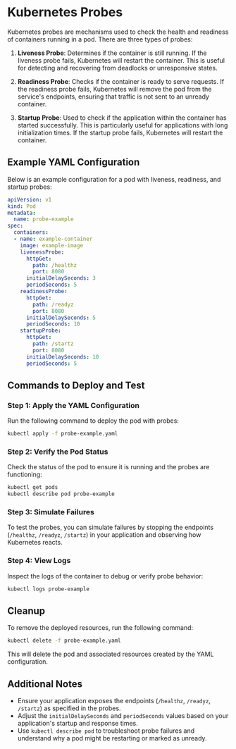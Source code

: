 # Kubernetes Probes

Kubernetes probes are mechanisms used to check the health and readiness of containers running in a pod. There are three types of probes:

1. **Liveness Probe**: Determines if the container is still running. If the liveness probe fails, Kubernetes will restart the container. This is useful for detecting and recovering from deadlocks or unresponsive states.

2. **Readiness Probe**: Checks if the container is ready to serve requests. If the readiness probe fails, Kubernetes will remove the pod from the service's endpoints, ensuring that traffic is not sent to an unready container.

3. **Startup Probe**: Used to check if the application within the container has started successfully. This is particularly useful for applications with long initialization times. If the startup probe fails, Kubernetes will restart the container.

## Example YAML Configuration

Below is an example configuration for a pod with liveness, readiness, and startup probes:

```yaml
apiVersion: v1
kind: Pod
metadata:
  name: probe-example
spec:
  containers:
  - name: example-container
    image: example-image
    livenessProbe:
      httpGet:
        path: /healthz
        port: 8080
      initialDelaySeconds: 3
      periodSeconds: 5
    readinessProbe:
      httpGet:
        path: /readyz
        port: 8080
      initialDelaySeconds: 5
      periodSeconds: 10
    startupProbe:
      httpGet:
        path: /startz
        port: 8080
      initialDelaySeconds: 10
      periodSeconds: 5
```

## Commands to Deploy and Test

### Step 1: Apply the YAML Configuration
Run the following command to deploy the pod with probes:
```bash
kubectl apply -f probe-example.yaml
```

### Step 2: Verify the Pod Status
Check the status of the pod to ensure it is running and the probes are functioning:
```bash
kubectl get pods
kubectl describe pod probe-example
```

### Step 3: Simulate Failures
To test the probes, you can simulate failures by stopping the endpoints (`/healthz`, `/readyz`, `/startz`) in your application and observing how Kubernetes reacts.

### Step 4: View Logs
Inspect the logs of the container to debug or verify probe behavior:
```bash
kubectl logs probe-example
```

## Cleanup

To remove the deployed resources, run the following command:
```bash
kubectl delete -f probe-example.yaml
```

This will delete the pod and associated resources created by the YAML configuration.

## Additional Notes

- Ensure your application exposes the endpoints (`/healthz`, `/readyz`, `/startz`) as specified in the probes.
- Adjust the `initialDelaySeconds` and `periodSeconds` values based on your application's startup and response times.
- Use `kubectl describe pod` to troubleshoot probe failures and understand why a pod might be restarting or marked as unready.
